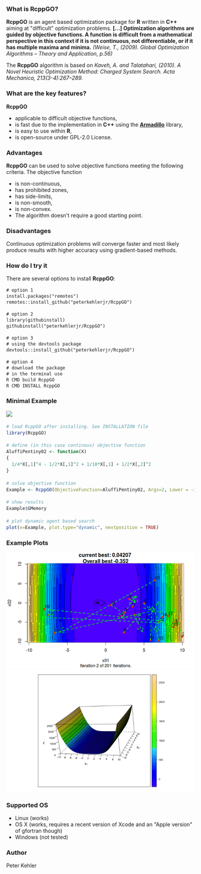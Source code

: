 ### What is RcppGO?
**RcppGO** is an agent based optimization package for **R** written in **C++** aiming at "difficult" optimization problems. **[...] Optimization algorithms are guided by objective functions. A function is difficult from a mathematical perspective in this context if it is not continuous, not differentiable, or if it has multiple maxima and minima.** _(Weise, T., (2009). Global Optimization Algorithms – Theory and Application, p.56)_ 

The **RcppGO** algorithm is based on _Kaveh, A. and Talatahari, (2010). A Novel Heuristic Optimization Method: Charged System Search. Acta Mechanica, 213(3-4):267–289._

### What are the key features?
**RcppGO** 
* applicable to difficult objective functions,
* is fast due to the implementation in **C++** using the [**Armadillo**](http://arma.sourceforge.net/docs.html) library, 
* is easy to use within **R**,
* is open-source under GPL-2.0 License.

### Advantages
**RcppGO** can be used to solve objective functions meeting the following criteria. The objective function
* is non-continuous, 
* has prohibited zones,
* has side-limits,
* is non-smooth,
* is non-convex.  
* The algorithm doesn't require a good starting point. 

### Disadvantages
Continuous optimization problems will converge faster and most likely produce results with higher accuracy using gradient-based methods. 

### How do I try it 
There are several options to install **RcppGO**:
```{r}
# option 1
install.packages("remotes")
remotes::install_github("peterkehlerjr/RcppGO")

# option 2
library(githubinstall)
githubinstall("peterkehlerjr/RcppGO")

# option 3
# using the devtools package
devtools::install_github("peterkehlerjr/RcppGO")

# option 4 
# download the package 
# in the terminal use
R CMD build RcppGO
R CMD INSTALL RcppGO
```

### Minimal Example
<img src="https://render.githubusercontent.com/render/math?math=f(x%2Cy)%3D%5Cfrac%7B1%7D%7B4%7Dx%5E%7B4%7D%20-%20%5Cfrac%7B1%7D%7B2%7Dx%5E%7B2%7D%20%20%2B%20%5Cfrac%7B1%7D%7B10%7Dx%20%2B%20%5Cfrac%7B1%7D%7B2%7Dy%5E%7B2%7D">

```R
# load RcppGO after installing. See INSTALLATION file
library(RcppGO)

# define (in this case continous) objective function
AluffiPentiny02 <- function(X)
{
  1/4*X[,1]^4 - 1/2*X[,1]^2 + 1/10*X[,1] + 1/2*X[,2]^2
}

# solve objective function
Example <- RcppGO(ObjectiveFunction=AluffiPentiny02, Args=2, Lower = -10, Upper = 10)

# show results
Example$GMemory

# plot dynamic agent based search
plot(x=Example, plot.type="dynamic", nextposition = TRUE)
```
### Example Plots
![Agents exploring the search space](https://github.com/peterkehlerjr/RcppGO/blob/master/vignettes/figure/Movement.png)
![Aluffi01](https://github.com/peterkehlerjr/RcppGO/blob/master/vignettes/figure/AluffiPentiny01.png)

### Supported OS
* Linux (works)
* OS X (works, requires a recent version of Xcode and an "Apple version" of gfortran though) 
* Windows (not tested)

### Author
Peter Kehler
